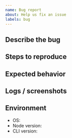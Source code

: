 ```yaml
---
name: Bug report
about: Help us fix an issue
labels: bug
---
```


## Describe the bug

## Steps to reproduce

## Expected behavior

## Logs / screenshots

## Environment
- OS:
- Node version:
- CLI version:

